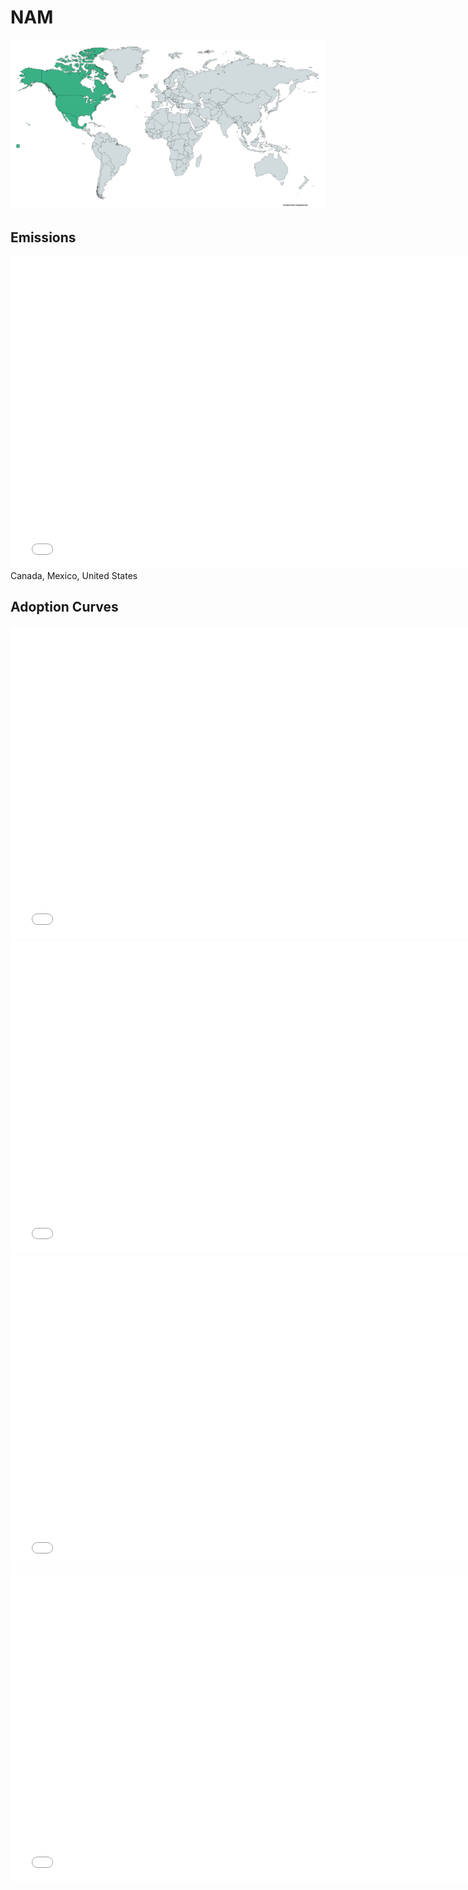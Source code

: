 



# NAM 
  
![](../region%20maps/NAM.png)  
  
  

## Emissions
<iframe id='igraph' scrolling='no' style='border:none' seamless='seamless' src= "mwedges-pathway-NAM-daufw.html" height='500' width='150%'></iframe>  
Canada, Mexico, United States  

## Adoption Curves
<iframe id='igraph' scrolling='no' style='border:none' seamless='seamless' src= "scurves-NAM-pathway-daufw.html" height='500' width='150%'></iframe>  
<iframe id='igraph' scrolling='no' style='border:none' seamless='seamless' src= "scurvessub-NAM-Industry-pathway.html" height='500' width='150%'></iframe>  
<iframe id='igraph' scrolling='no' style='border:none' seamless='seamless' src= "scurvessub-NAM-RegenerativeAgriculture-pathway.html" height='500' width='150%'></iframe>  
<iframe id='igraph' scrolling='no' style='border:none' seamless='seamless' src= "scurvessub-NAM-Forests&Wetlands-pathway.html" height='500' width='150%'></iframe>  
